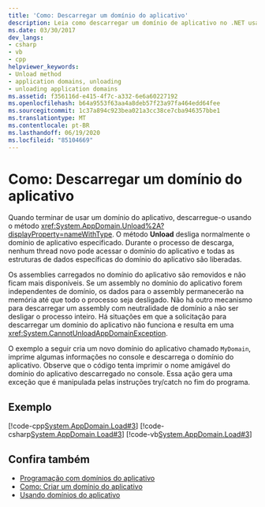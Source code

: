 ```yaml
---
title: 'Como: Descarregar um domínio do aplicativo'
description: Leia como descarregar um domínio de aplicativo no .NET usando o método AppDomain. Unload para desligar o domínio do aplicativo especificado normalmente.
ms.date: 03/30/2017
dev_langs:
- csharp
- vb
- cpp
helpviewer_keywords:
- Unload method
- application domains, unloading
- unloading application domains
ms.assetid: f356116d-e415-4f7c-a332-6e6a60227192
ms.openlocfilehash: b64a9553f63aa4a8deb57f23a97fa464edd64fee
ms.sourcegitcommit: 1c37a894c923bea021a3cc38ce7cba946357bbe1
ms.translationtype: MT
ms.contentlocale: pt-BR
ms.lasthandoff: 06/19/2020
ms.locfileid: "85104669"
---
```

# <a name="how-to-unload-an-application-domain"></a>Como: Descarregar um domínio do aplicativo
Quando terminar de usar um domínio do aplicativo, descarregue-o usando o método <xref:System.AppDomain.Unload%2A?displayProperty=nameWithType>. O método **Unload** desliga normalmente o domínio de aplicativo especificado. Durante o processo de descarga, nenhum thread novo pode acessar o domínio do aplicativo e todas as estruturas de dados específicas do domínio do aplicativo são liberadas.  
  
 Os assemblies carregados no domínio do aplicativo são removidos e não ficam mais disponíveis. Se um assembly no domínio do aplicativo forem independentes de domínio, os dados para o assembly permanecerão na memória até que todo o processo seja desligado. Não há outro mecanismo para descarregar um assembly com neutralidade de domínio a não ser desligar o processo inteiro. Há situações em que a solicitação para descarregar um domínio do aplicativo não funciona e resulta em uma <xref:System.CannotUnloadAppDomainException>.  
  
 O exemplo a seguir cria um novo domínio do aplicativo chamado `MyDomain`, imprime algumas informações no console e descarrega o domínio do aplicativo. Observe que o código tenta imprimir o nome amigável do domínio do aplicativo descarregado no console. Essa ação gera uma exceção que é manipulada pelas instruções try/catch no fim do programa.  
  
## <a name="example"></a>Exemplo  
 [!code-cpp[System.AppDomain.Load#3](../../../samples/snippets/cpp/VS_Snippets_CLR_System/system.appdomain.load/cpp/source3.cpp#3)]
 [!code-csharp[System.AppDomain.Load#3](../../../samples/snippets/csharp/VS_Snippets_CLR_System/system.appdomain.load/cs/source3.cs#3)]
 [!code-vb[System.AppDomain.Load#3](../../../samples/snippets/visualbasic/VS_Snippets_CLR_System/system.appdomain.load/vb/source3.vb#3)]  
  
## <a name="see-also"></a>Confira também

- [Programação com domínios do aplicativo](application-domains.md#programming-with-application-domains)
- [Como: Criar um domínio do aplicativo](how-to-create-an-application-domain.md)
- [Usando domínios do aplicativo](use.md)
